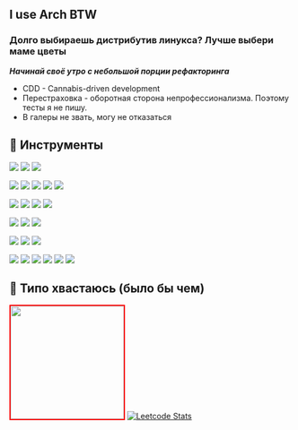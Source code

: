 ## I use Arch BTW

### Долго выбираешь дистрибутив линукса? Лучше выбери маме цветы

***Начинай своё утро с небольшой порции рефакторинга***

- CDD - Cannabis-driven development <br />
- Перестраховка - оборотная сторона непрофессионализма. Поэтому тесты я не пишу. <br />
- В галеры не звать, могу не отказаться <br />


## 🔧 Инструменты
![](https://img.shields.io/badge/OS-Arch_Linux-informational?style=flat&logo=archlinux&logoColor=0db9d7&color=0e0557&labelColor=011627)
![](https://img.shields.io/badge/Shell-Fish-informational?style=flat&logo=gnu-bash&logoColor=0db9d7&color=0e0557&labelColor=011627)
![](https://img.shields.io/badge/Editor-VSCode-informational?style=flat&logo=visualstudiocode&logoColor=0db9d7&color=0e0557&labelColor=011627)

![](https://img.shields.io/badge/Lang-JavaScript-informational?style=flat&logo=javascript&logoColor=0db9d7&color=0e0557&labelColor=011627)
![](https://img.shields.io/badge/Lang-TypeScript-informational?style=flat&logo=typescript&logoColor=0db9d7&color=0e0557&labelColor=011627)
![](https://img.shields.io/badge/Lang-Golang-informational?style=flat&logo=go&logoColor=0db9d7&color=0e0557&labelColor=011627)
![](https://img.shields.io/badge/Lang-Python-informational?style=flat&logo=python&logoColor=0db9d7&color=0e0557&labelColor=011627)
![](https://img.shields.io/badge/Lang-PHP-informational?style=flat&logo=php&logoColor=0db9d7&color=0e0557&labelColor=011627)

![](https://img.shields.io/badge/Data-PostgreSQL-informational?style=flat&logo=postgresql&logoColor=0db9d7&color=0e0557&labelColor=011627)
![](https://img.shields.io/badge/Data-MariaDB-informational?style=flat&logo=mariadb&logoColor=0db9d7&color=0e0557&labelColor=011627)
![](https://img.shields.io/badge/Data-Dragonfly-informational?style=flat&logo=amazonelasticache&logoColor=0db9d7&color=0e0557&labelColor=011627)
![](https://img.shields.io/badge/Data-Redis-informational?style=flat&logo=redis&logoColor=0db9d7&color=0e0557&labelColor=011627)

![](https://img.shields.io/badge/Technology-React-informational?style=flat&logo=React&logoColor=0db9d7&color=0e0557&labelColor=011627)
![](https://img.shields.io/badge/Technology-NextJS-informational?style=flat&logo=nextdotjs&logoColor=0db9d7&color=0e0557&labelColor=011627)
![](https://img.shields.io/badge/Technology-Laravel-informational?style=flat&logo=laravel&logoColor=0db9d7&color=0e0557&labelColor=011627)

![](https://img.shields.io/badge/Tooling-Make-informational?style=flat&logo=cmake&logoColor=0db9d7&color=0e0557&labelColor=011627)
![](https://img.shields.io/badge/Tooling-Obsidian-informational?style=flat&logo=obsidian&logoColor=0db9d7&color=0e0557&labelColor=011627)
![](https://img.shields.io/badge/Tooling-KeepassXC-informational?style=flat&logo=keepassxc&logoColor=0db9d7&color=0e0557&labelColor=011627)

![](https://img.shields.io/badge/Infrastructure-Docker-informational?style=flat&logo=docker&logoColor=0db9d7&color=0e0557&labelColor=011627)
![](https://img.shields.io/badge/Infrastructure-DockerSwarm-informational?style=flat&logo=docker&logoColor=0db9d7&color=0e0557&labelColor=011627)
![](https://img.shields.io/badge/Infrastructure-Nginx-informational?style=flat&logo=nginx&logoColor=0db9d7&color=0e0557&labelColor=011627)
![](https://img.shields.io/badge/Infrastructure-Traefik-informational?style=flat&logo=traefikproxy&logoColor=0db9d7&color=0e0557&labelColor=011627)
![](https://img.shields.io/badge/Infrastructure-Ansible-informational?style=flat&logo=ansible&logoColor=0db9d7&color=0e0557&labelColor=011627)
![](https://img.shields.io/badge/Infrastructure-Cloudflare-informational?style=flat&logo=cloudflare&logoColor=0db9d7&color=0e0557&labelColor=011627)

## 👀 Типо хвастаюсь (было бы чем)

<img height="202px" style="border: 2px, solid, red;" src="https://github-readme-stats.vercel.app/api/top-langs/?username=arsolitt&hide=html&hide_title=true&hide_border=true&layout=compact&langs_count=6&exclude_repo=,Redventures-Movie-Quotes&text_color=fff&icon_color=fff&bg_color=011627,011627,0db9d7&theme=white"/> [![Leetcode Stats](https://leetcard.jacoblin.cool/Arsolitt)](https://leetcode.com/Arsolitt)
